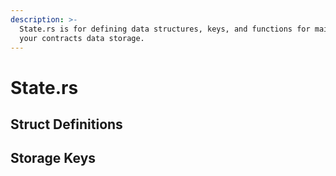 ```yaml
---
description: >-
  State.rs is for defining data structures, keys, and functions for maintaining
  your contracts data storage.
---
```


# State.rs

## Struct Definitions&#x20;

## Storage Keys&#x20;
